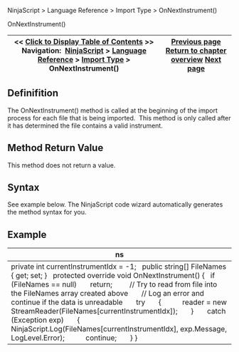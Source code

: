 ﻿
NinjaScript \> Language Reference \> Import Type \> OnNextInstrument()

OnNextInstrument()

| \<\< [Click to Display Table of Contents](onnextinstrument.md) \>\> **Navigation:**     [NinjaScript](ninjascript.md) \> [Language Reference](language_reference_wip.md) \> [Import Type](import_type.md) \> OnNextInstrument() | [Previous page](import_type.md) [Return to chapter overview](import_type.md) [Next page](onnextdatapoint.md) |
| --- | --- |
## Definifition
The OnNextInstrument() method is called at the beginning of the import process for each file that is being imported.  This method is only called after it has determined the file contains a valid instrument.
## 
## Method Return Value
This method does not return a value.
## 
## Syntax
See example below. The NinjaScript code wizard automatically generates the method syntax for you.
 
## Example

| ns |
| --- |
| private int currentInstrumentIdx \= \-1;   public string\[] FileNames  { get; set; }   protected override void OnNextInstrument() {    if (FileNames \=\= null)        return;          // Try to read from file into the FileNames array created above        // Log an error and continue if the data is unreadable        try        {            reader \= new StreamReader(FileNames\[currentInstrumentIdx]);        }        catch (Exception exp)        {            NinjaScript.Log(FileNames\[currentInstrumentIdx], exp.Message, LogLevel.Error);            continue;        } } |
